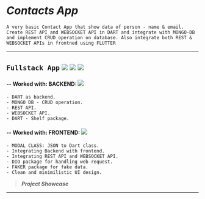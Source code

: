 # **_Contacts App_**

`A very basic Contact App that show data of person - name & email. Create REST API and WEBSOCKET API in DART and integrate with MONGO-DB and implement CRUD operation on database. Also integrate both REST & WEBSOCKET APIs in frontned using FLUTTER`

---
   
## `Fullstack App` [![](https://img.shields.io/badge/MongoDB-4EA94B?style=flat&logo=mongodb&logoColor=white)](https://www.mongodb.com/docs/atlas) ![](https://img.shields.io/badge/REST--API-orange?style=flat) ![](https://img.shields.io/badge/WEBSOCKET--API-yellow?style=flat)

#### -- Worked with: BACKEND: [![](https://img.shields.io/badge/Dart-0175C2?style=flat&logo=dart&logoColor=white)](https://dart.dev)

    - DART as backend.
    - MONGO DB - CRUD operation.
    - REST API.
    - WEBSOCKET API.
    - DART - Shelf package.
   
#### -- Worked with: FRONTEND: [![](https://img.shields.io/badge/Flutter-02569B?style=flat&logo=flutter&logoColor=white)](https://flutter.dev)

    - MODAL CLASS: JSON to Dart class.
    - Integrating Backend with frontend.
    - Integrating REST API and WEBSOCKET API.
    - DIO package for handling web request.
    - FAKER package for fake data.
    - Clean and minimilistic UI design.

> **_Project Showcase_**

---
